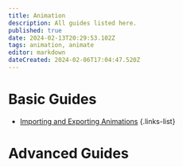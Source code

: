 ```yaml
---
title: Animation
description: All guides listed here.
published: true
date: 2024-02-13T20:29:53.102Z
tags: animation, animate
editor: markdown
dateCreated: 2024-02-06T17:04:47.520Z
---
```


# Basic Guides
- [Importing and Exporting Animations](/specific-guide/animation/Importing-and-Exporting-Animation)
{.links-list}


# Advanced Guides


